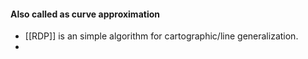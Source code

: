 #### Also called as curve approximation
- [[RDP]] is an simple algorithm for cartographic/line generalization.
- 
